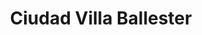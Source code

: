 ---
title: Ciudad Villa Ballester
url: /ciudad-villa-ballester/
latitude: -34.549
longitude: -58.577
---